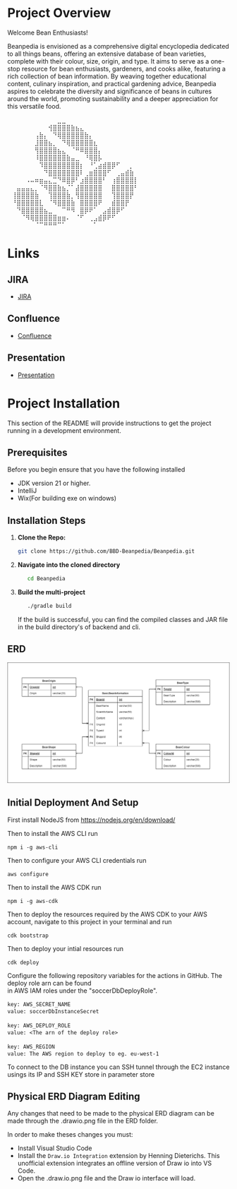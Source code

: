 # Project Overview
Welcome Bean Enthusiasts!

Beanpedia is envisioned as a comprehensive digital encyclopedia dedicated to all things beans, offering an extensive database of bean varieties, complete with their colour, size, origin, and type. It aims to serve as a one-stop resource for bean enthusiasts, gardeners, and cooks alike, featuring a rich collection of bean information. By weaving together educational content, culinary inspiration, and practical gardening advice, Beanpedia aspires to celebrate the diversity and significance of beans in cultures around the world, promoting sustainability and a deeper appreciation for this versatile food.

⠀⠀⠀⠀⠀⠀⠀⠀⠀⠀⠀⣀⣀⠀⠀⠀⠀⠀⠀⠀⠀⠀⠀⠀⠀⠀⠀⠀⠀⠀
⠀⠀⠀⠀⠀⠀⠀⠀⠀⢺⣿⣿⣿⣿⣷⣦⣄⠀⠀⠀⠀⠀⠀⠀⠀⠀⠀⠀⠀⠀
⠀⠀⠀⠀⠀⠀⢠⣷⡄⠀⠙⢿⣿⣿⣿⣿⣿⣷⡄⠀⠀⠀⠀⠀⠀⠀⠀⠀⠀⠀
⠀⠀⠀⠀⠀⠀⣸⣿⣿⣦⡀⠀⠙⢿⣿⣿⣿⣿⣿⣆⠀⠀⠀⠀⠀⠀⠀⠀⠀⠀
⠀⠀⠀⠀⠀⠀⢻⣿⣿⣿⣿⣦⣄⠀⠈⠛⠿⣿⣿⣿⡄⠀⠀⠀⠀⠀⠀⠀⠀⠀
⠀⠀⠀⠀⠀⠀⠸⣿⣿⣿⣿⣿⣿⣷⣤⣀⠀⠘⢿⣿⡧⠀⠀⠀⠀⠀⠀⠀⠀⠀
⠀⠀⠀⠀⠀⠀⠀⠹⣿⣿⣿⣿⣿⣿⣿⣿⡆⠀⠘⢁⣴⣾⣿⡿⠋⠀⠀⡀⠀⠀
⠀⠀⠀⠀⠀⠀⠀⠀⠙⣿⣿⣿⣿⣿⣿⣿⠇⢀⣶⣿⣿⣿⠋⠀⢀⣤⣾⣷⠀⠀
⠀⠀⠀⠀⠠⠤⠶⣶⣤⣄⣉⠙⠿⣿⡿⠃⣰⣿⣿⣿⣿⠃⠀⢰⣿⣿⣿⣿⡇⠀
⠀⠀⣤⣤⣤⣄⡀⠈⠻⣿⣿⣷⣦⡈⠁⣼⣿⣿⣿⣿⣿⠀⠀⣿⣿⣿⣿⣿⠃⠀
⠀⢸⣿⣿⣿⣿⣷⠀⠀⢹⣿⣿⣿⣷⡀⢻⣿⣿⣿⣿⣿⠀⠀⢹⣿⣿⣿⡟⠀⠀
⠀⠘⣿⣿⣿⣿⣿⣇⠀⠈⠻⣿⣿⣿⣷⠀⣿⣿⣿⣿⠟⠀⠀⣾⣿⣿⡟⠀⠀⠀
⠀⠀⠙⣿⣿⣿⣿⣿⣦⣀⠀⠀⠉⠛⠻⠀⣿⡿⠟⠁⠀⣠⣾⣿⡿⠋⠀⠀⠀⠀
⠀⠀⠀⠈⠻⢿⣿⣿⣿⣿⣿⣶⣶⠄⠀⠈⠋⠀⢀⣠⣾⡿⠟⠋⠀⠀⠀⠀⠀⠀
⠀⠀⠀⠀⠀⠀⠈⠉⠛⠛⠛⠉⠁⠀⠀⠀⠀⠀⠀⠁⠀⠀⠀⠀⠀⠀⠀⠀⠀⠀

# Links
## JIRA
- [JIRA]([https://www.google.com](https://beanpedia.atlassian.net/jira/software/projects/BEAN/boards/1))

## Confluence
- [Confluence](https://beanpedia.atlassian.net/wiki/spaces/BEAN)

## Presentation
- [Presentation](https://www.canva.com/design/DAF_Xy_Zv_E/RjFjgamVQ2NJu78pKLgaAg/edit)

# Project Installation

This section of the README will provide instructions to get the project running in a development environment.

## Prerequisites

Before you begin ensure that you have the following installed

- JDK version 21 or higher.
- IntelliJ
- Wix(For building exe on windows)

## Installation Steps

1. **Clone the Repo:**

    ```bash
    git clone https://github.com/BBD-Beanpedia/Beanpedia.git
    ```

2. **Navigate into the cloned directory**
   ```bash
      cd Beanpedia
   ```

3. **Build the multi-project**
   ```bash 
      ./gradle build
   ```
   If the build is successful, you can find the compiled classes and JAR file in the build directory's of backend and cli.

## ERD

![Example Image](./ERD/BRD.drawio.png)

## Initial Deployment And Setup

First install NodeJS from https://nodejs.org/en/download/

Then to install the AWS CLI run

 ``` 
 npm i -g aws-cli 
 ```  

Then to configure your AWS CLI credentials run

 ```
 aws configure 
```   

Then to install the AWS CDK run

```  
npm i -g aws-cdk  
```  

Then to deploy the resources required by the AWS CDK to your AWS account, navigate to this project in your terminal and
run

```  
cdk bootstrap  
```

Then to deploy your intial resources run

```
cdk deploy
```

Configure the following repository variables for the actions in GitHub. The deploy role arn can be found  
in AWS IAM roles under the "soccerDbDeployRole".

```  
key: AWS_SECRET_NAME  
value: soccerDbInstanceSecret  
  
key: AWS_DEPLOY_ROLE  
value: <The arn of the deploy role>  
  
key: AWS_REGION  
value: The AWS region to deploy to eg. eu-west-1  
```

To connect to the DB instance  you can SSH tunnel through the EC2 instance usings its IP and SSH KEY store in parameter store

## Physical ERD Diagram Editing

Any changes that need to be made to the physical ERD diagram can be made through the .drawio.png file in the ERD folder.

In order to make theses changes you must:

- Install Visual Studio Code
- Install the `Draw.io Integration` extension by Henning Dieterichs. This unofficial extension integrates an offline version of Draw io into VS Code.
- Open the .draw.io.png file and the Draw io interface will load.
